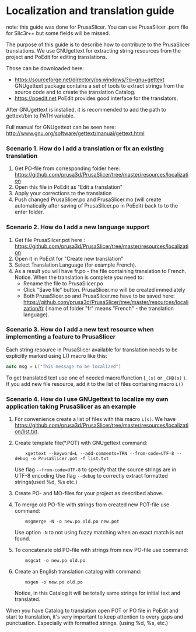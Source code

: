 # Localization and translation guide

note: this guide was done for PrusaSlicer. You can use PrusaSlicer .pom file for Slic3r++ but some fields will be missed.

The purpose of this guide is to describe how to contribute to the PrusaSlicer translations. We use GNUgettext for extracting string resources from the project and PoEdit for editing translations.

Those can be downloaded here: 
-    https://sourceforge.net/directory/os:windows/?q=gnu+gettext GNUgettext package contains a set of tools to extract strings from the source code and to create the translation Catalog.
-    https://poedit.net PoEdit provides good interface for the translators.

After GNUgettext is installed, it is recommended to add the path to gettext/bin to PATH variable.

Full manual for GNUgettext can be seen here: http://www.gnu.org/software/gettext/manual/gettext.html


### Scenario 1. How do I add a translation or fix an existing translation
1. Get PO-file from corresponding folder here:
https://github.com/prusa3d/PrusaSlicer/tree/master/resources/localization
2. Open this file in PoEdit as "Edit a translation"
3. Apply your corrections to the translation
4. Push changed PrusaSlicer.po and PrusaSlicer.mo (will create automatically after saving of PrusaSlicer.po in PoEdit) back to to the enter folder.

### Scenario 2. How do I add a new language support
1. Get file PrusaSlicer.pot here :
https://github.com/prusa3d/PrusaSlicer/tree/master/resources/localization
2. Open it in PoEdit for "Create new translation"
3. Select Translation Language (for example French).
4. As a result you will have fr.po - the file containing translation to French.
Notice. When the translation is complete you need to:
    - Rename the file to PrusaSlicer.po
    - Click "Save file" button. PrusaSlicer.mo will be created immediately
    - Both PrusaSlicer.po and PrusaSlicer.mo have to be saved here:
https://github.com/prusa3d/PrusaSlicer/tree/master/resources/localization/fr
( name of folder "fr" means "French" - the translation language). 

### Scenario 3. How do I add a new text resource when implementing a feature to PrusaSlicer
Each string resource in PrusaSlicer available for translation needs to be explicitly marked using L() macro like this:
```C++
auto msg = L("This message to be localized")
```
To get translated text use one of needed macro/function (`_(s)` or `_CHB(s)` ).
If you add new file resource, add it to the list of files containing macro `L()`

### Scenario 4. How do I use GNUgettext to localize my own application taking PrusaSlicer as an example

1.  For convenience create a list of files with this macro `L(s)`. We have 
https://github.com/prusa3d/PrusaSlicer/tree/master/resources/localization/list.txt.

2.  Create template file(*.POT) with GNUgettext command:
    ```
        xgettext --keyword=L --add-comments=TRN --from-code=UTF-8 --debug -o PrusaSlicer.pot -f list.txt
    ```

    Use flag `--from-code=UTF-8` to specify that the source strings are in UTF-8 encoding
    Use flag `--debug` to correctly extract formatted strings(used %d, %s etc.)

3.  Create PO- and MO-files for your project as described above.

4.  To merge old PO-file with strings from created new POT-file use command:
    ```
        msgmerge -N -o new.po old.po new.pot
    ```
    Use option `-N` to not using fuzzy matching when an exact match is not found.

5.  To concatenate old PO-file with strings from new PO-file use command:
    ```
        msgcat -o new.po old.po
    ```

6.  Create an English translation catalog with command:
    ```    
        msgen -o new.po old.po
    ```
    Notice, in this Catalog it will be totally same strings for initial text and translated.

When you have Catalog to translation open POT or PO file in PoEdit and start to translation, 
it's very important to keep attention to every gaps and punctuation. Especially with 
formatted strings. (using %d, %s, etc.) 